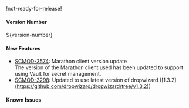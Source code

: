 !not-ready-for-release!

#### Version Number
${version-number}

#### New Features
 - [SCMOD-3574](https://jira.autonomy.com/browse/SCMOD-3574): Marathon client version update  
    The version of the Marathon client used has been updated to support using Vault for secret management.
 - [SCMOD-3298](https://jira.autonomy.com/browse/SCMOD-4072): Updated to use latest version of dropwizard ([1.3.2]
    (https://github.com/dropwizard/dropwizard/tree/v1.3.2))

#### Known Issues
